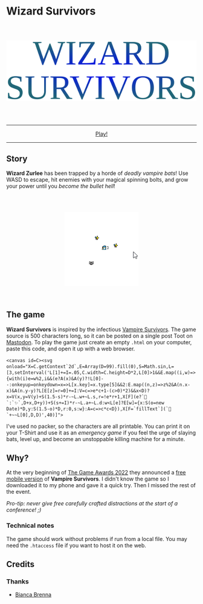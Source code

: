 # Wizard Survivors

<div align="center" style="margin:60px 0">
    <p><img src="markdown/logo.png"></p>
</div>

---

<div align="center">
    <a href="https://www.kesiev.com/wizardsurvivors/">Play!</a><br>
</div>

---

## Story

**Wizard Zurlee** has been trapped by a horde of _deadly vampire bats_! Use WASD to escape, hit enemies with your magical spinning bolts, and grow your power until you _become the bullet hell_!

<div align="center" style="margin:60px 0">
    <p><img src="markdown/gameplay.gif"></p>
</div>

## The game

**Wizard Survivors** is inspired by the infectious [Vampire Survivors](https://store.steampowered.com/app/1794680/Vampire_Survivors/). The game source is 500 characters long, so it can be posted on a single post Toot on [Mastodon](https://en.wikipedia.org/wiki/Mastodon_(social_network)). To play the game just create an empty `.html` on your computer, paste this code, and open it up with a web browser.

```
<canvas id=C><svg onload="X=C.getContext`2d`,E=Array(D=99).fill(0),S=Math.sin,L=[3,setInterval('L[1]+=I=.05,C.width=C.height=D*2,L[0]>1&&E.map((i,w)=>{with(i)e=w%2,i&&(e?A(x)&A(y)?!L[0]--:onkeyup=onkeydown=x=>L[x.key]=x.type[5]&&2:E.map((n,z)=>z%2&A(n.x-x)&A(n.y-y)?L[E[z]=r=0]+=I:V=c=>e*c+1-(c>0)*2)&&x<D)?x=V(x,y=V(y)+S(1.5-s)*r-~L.w+~L.s,r=!e*r+1,X[F](e?`🦇`:`✨`,D+x,D+y))+S(s+=I)*r-~L.a+~L.d:w<L[e]?E[w]={x:S(o=new Date)*D,y:S(1.5-o)*D,r:0,s:w}:A=c=>c*c<D}),X[F=`fillText`](`🧙`+~~L[0],D,D)',40)]">
```

I've used no packer, so the characters are all printable. You can print it on your T-Shirt and use it as an _emergency game_ if you feel the urge of slaying bats, level up, and become an unstoppable killing machine for a minute.

## Why?

At the very beginning of [The Game Awards 2022](https://youtu.be/vl9yakt_5tc?t=307) they announced a [free mobile version](https://play.google.com/store/apps/details?id=com.poncle.vampiresurvivors&hl=en&gl=US) of **Vampire Survivors**. I didn't know the game so I downloaded it to my phone and gave it a quick try. Then I missed the rest of the event.

_Pro-tip: never give free carefully crafted distractions at the start of a conference! ;)_

### Technical notes

The game should work without problems if run from a local file. You may need the `.htaccess` file if you want to host it on the web.

## Credits

### Thanks

  - [Bianca Brenna](http://www.linearkey.net/)
